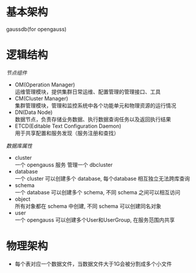 # 基本架构
gaussdb(for opengauss)

# 逻辑结构
*节点组件*
- OM(Operation Manager)    
  运维管理模块，提供集群日常运维、配置管理的管理接口、工具
- CM(Cluster Manager)    
  集群管理模块，管理和监控系统中各个功能单元和物理资源的运行情况
- DN(Data Node)     
  数据节点，负责存储业务数据、执行数据查询任务以及返回执行结果
- ETCD(Editable Text Configuration Daemon)     
  用于共享配置和服务发现（服务注册和查找）

*数据库属性*
- cluster     
  一个 opengauss 服务 管理一个 dbcluster
- database     
  一个 cluster 可以创建多个 database, 每个database 相互独立无法跨库查询
- schema     
  一个 database 可以创建多个 schema, 不同 schema 之间可以相互访问
- object     
  所有对象都在 schema 中创建, 不同 schema 可以创建同名对象
- user     
  一个 opengauss 可以创建多个User和UserGroup, 在服务范围内共享

# 物理架构
- 每个表对应一个数据文件，当数据文件大于1G会被分割成多个小文件
